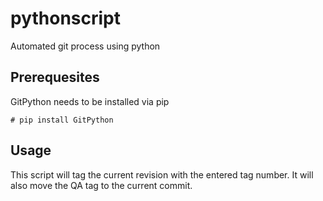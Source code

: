 # pythonscript

Automated git process using python

## Prerequesites

GitPython needs to be installed via pip

`# pip install GitPython`

## Usage

This script will tag the current revision with the entered tag number. It will also move the QA tag to the current commit.
